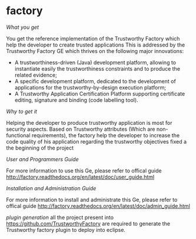# factory
*What you get*

You get the reference implementation of the Trustworthy Factory which help the developer to create trusted applications This is addressed by the Trustworthy Factory GE which thrives on the following major innovations:

* A trustworthiness-driven (Java) development platform, allowing to instantiate easily the trustworthiness constraints and to produce the related evidence;
* A specific development platform, dedicated to the development of applications for the trustworthy-by-design execution platform;
* A Trustworthy Application Certification Platform supporting certificate editing, signature and binding (code labelling tool). 

*Why to get it*

Helping the developer to produce trustworthy application is most for security aspects. Based on Trustworthy attributes (Which are non-functional requirements), the factory help the developer to increase the code quality of his application regarding the trustworthy objectives fixed a the beginning of the project

*User and Programmers Guide*

For more information to use this Ge, please refer to offical guide http://factory.readthedocs.org/en/latest/doc/user_guide.html

*Installation and Administration Guide*

For more information to install and administrate this Ge, please refer to offical guide http://factory.readthedocs.org/en/latest/doc/admin_guide.html

*plugin generation*
all the project present into https://github.com/TrustworthyFactory are required to generate the Trustworthy factory plugin to deploy into eclipse.